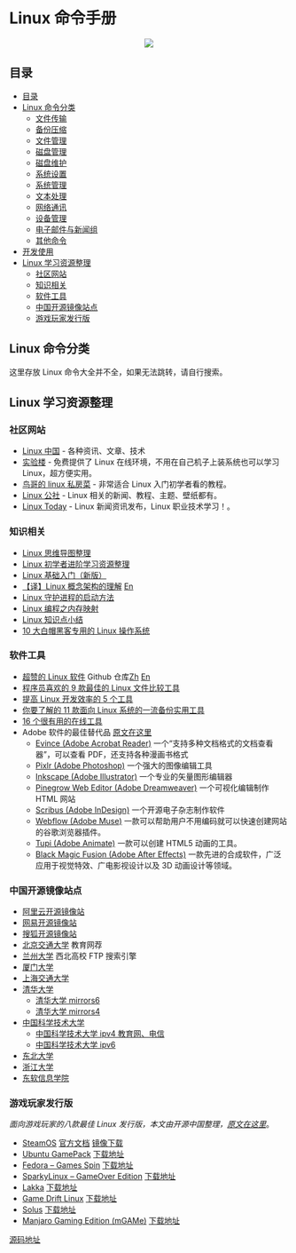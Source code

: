 # Linux 命令手册

<p align="center">
    <img src="https://cdn.superwen.cn/wiki/banner.svg">
</p>

## 目录

-   [目录](#目录)
-   [Linux 命令分类](#linux命令分类)
    -   [文件传输](#文件传输)
    -   [备份压缩](#备份压缩)
    -   [文件管理](#文件管理)
    -   [磁盘管理](#磁盘管理)
    -   [磁盘维护](#磁盘维护)
    -   [系统设置](#系统设置)
    -   [系统管理](#系统管理)
    -   [文本处理](#文本处理)
    -   [网络通讯](#网络通讯)
    -   [设备管理](#设备管理)
    -   [电子邮件与新闻组](#电子邮件与新闻组)
    -   [其他命令](#其他命令)
-   [开发使用](#开发使用)
-   [Linux 学习资源整理](#linux学习资源整理)
    -   [社区网站](#社区网站)
    -   [知识相关](#知识相关)
    -   [软件工具](#软件工具)
    -   [中国开源镜像站点](#中国开源镜像站点)
    -   [游戏玩家发行版](#游戏玩家发行版)

## Linux 命令分类

这里存放 Linux 命令大全并不全，如果无法跳转，请自行搜索。

<Linux/>

## Linux 学习资源整理

### 社区网站

-   [Linux 中国](https://linux.cn/) - 各种资讯、文章、技术
-   [实验楼](https://www.shiyanlou.com/) - 免费提供了 Linux 在线环境，不用在自己机子上装系统也可以学习 Linux，超方便实用。
-   [鸟哥的 linux 私房菜](http://linux.vbird.org/) - 非常适合 Linux 入门初学者看的教程。
-   [Linux 公社](http://www.linuxidc.com/) - Linux 相关的新闻、教程、主题、壁纸都有。
-   [Linux Today](http://www.linuxde.net) - Linux 新闻资讯发布，Linux 职业技术学习！。

### 知识相关

-   [Linux 思维导图整理](http://www.jianshu.com/p/59f759207862)
-   [Linux 初学者进阶学习资源整理](http://www.jianshu.com/p/fe2a790b41eb)
-   [Linux 基础入门（新版）](https://www.shiyanlou.com/courses/1)
-   [【译】Linux 概念架构的理解](http://www.jianshu.com/p/c5ae8f061cfe) [En](http://oss.org.cn/ossdocs/linux/kernel/a1/index.html)
-   [Linux 守护进程的启动方法](http://www.ruanyifeng.com/blog/2016/02/linux-daemon.html)
-   [Linux 编程之内存映射](https://www.shiyanlou.com/questions/2992)
-   [Linux 知识点小结](https://blog.huachao.me/2016/1/Linux%E7%9F%A5%E8%AF%86%E7%82%B9%E5%B0%8F%E7%BB%93/)
-   [10 大白帽黑客专用的 Linux 操作系统](https://linux.cn/article-6971-1.html)

### 软件工具

-   [超赞的 Linux 软件](https://www.gitbook.com/book/alim0x/awesome-linux-software-zh_cn/details) Github 仓库[Zh](https://github.com/alim0x/Awesome-Linux-Software-zh_CN) [En](https://github.com/VoLuong/Awesome-Linux-Software)
-   [程序员喜欢的 9 款最佳的 Linux 文件比较工具](http://os.51cto.com/art/201607/513796.htm)
-   [提高 Linux 开发效率的 5 个工具](http://www.codeceo.com/article/5-linux-productivity-tools.html)
-   [你要了解的 11 款面向 Linux 系统的一流备份实用工具](http://os.51cto.com/art/201603/508027.htm)
-   [16 个很有用的在线工具](http://www.simlinux.com/archives/264.html)
-   Adobe 软件的最佳替代品 [原文在这里](https://linux.cn/article-8928-1.html)
    -   [Evince (Adobe Acrobat Reader)](https://wiki.gnome.org/Apps/Evince) 一个“支持多种文档格式的文档查看器”，可以查看 PDF，还支持各种漫画书格式
    -   [Pixlr (Adobe Photoshop)](https://pixlr.com/) 一个强大的图像编辑工具
    -   [Inkscape (Adobe Illustrator)](https://inkscape.org/zh/) 一个专业的矢量图形编辑器
    -   [Pinegrow Web Editor (Adobe Dreamweaver)](https://pinegrow.com/) 一个可视化编辑制作 HTML 网站
    -   [Scribus (Adobe InDesign)](https://www.scribus.net/) 一个开源电子杂志制作软件
    -   [Webflow (Adobe Muse)](https://webflow.com/) 一款可以帮助用户不用编码就可以快速创建网站的谷歌浏览器插件。
    -   [Tupi (Adobe Animate)](http://www.maefloresta.com/portal/) 一款可以创建 HTML5 动画的工具。
    -   [Black Magic Fusion (Adobe After Effects)](https://www.blackmagicdesign.com) 一款先进的合成软件，广泛应用于视觉特效、广电影视设计以及 3D 动画设计等领域。

### 中国开源镜像站点

-   [阿里云开源镜像站](http://mirrors.aliyun.com/)
-   [网易开源镜像站](http://mirrors.163.com/)
-   [搜狐开源镜像站](http://mirrors.sohu.com/)
-   [北京交通大学](http://mirror.bjtu.edu.cn/) 教育网荐
-   [兰州大学](http://mirror.lzu.edu.cn/) 西北高校 FTP 搜索引擎
-   [厦门大学](http://mirrors.xmu.edu.cn/)
-   [上海交通大学](http://ftp.sjtu.edu.cn/)
-   [清华大学](http://mirrors.tuna.tsinghua.edu.cn/)
    -  [清华大学 mirrors6](http://mirrors6.tuna.tsinghua.edu.cn/)
    -  [清华大学 mirrors4](http://mirrors4.tuna.tsinghua.edu.cn/)
-   [中国科学技术大学](http://mirrors.ustc.edu.cn/)
    -   [中国科学技术大学 ipv4 教育网、电信](http://ipv4.ustc.edu.cn/)
    -   [中国科学技术大学 ipv6](http://ipv6.ustc.edu.cn/)
-   [东北大学](http://mirror.neu.edu.cn/)
-   [浙江大学](http://mirrors.zju.edu.cn/)
-   [东软信息学院](http://mirrors.neusoft.edu.cn/)

### 游戏玩家发行版

_面向游戏玩家的八款最佳 Linux 发行版，本文由开源中国整理，[原文在这里](https://my.oschina.net/editorial-story/blog/888795)_。

-   [SteamOS](http://store.steampowered.com/livingroom/SteamOS/) [官方文档](http://store.steampowered.com/steamos/buildyourown) [镜像下载](http://repo.steampowered.com/download/)
-   [Ubuntu GamePack](https://ualinux.com/en/ubuntu-gamepack) [下载地址](https://ualinux.com/en/ubuntu-gamepack)
-   [Fedora – Games Spin](https://www.oschina.net/p/fedora_linux) [下载地址](https://labs.fedoraproject.org/en/games/)
-   [SparkyLinux – GameOver Edition](https://www.oschina.net/p/sparkylinux) [下载地址](https://sparkylinux.org/download/#special)
-   [Lakka](http://www.lakka.tv/) [下载地址](http://www.lakka.tv/disclaimer/)
-   [Game Drift Linux](http://gamedrift.org/) [下载地址](http://gamedrift.org/Download.html)
-   [Solus](https://solus-project.com) [下载地址](https://solus-project.com/download/)
-   [Manjaro Gaming Edition (mGAMe)](https://sourceforge.net/projects/mgame/) [下载地址](https://sourceforge.net/projects/mgame/)

[源码地址](https://github.com/jaywcjlove/linux-command)
